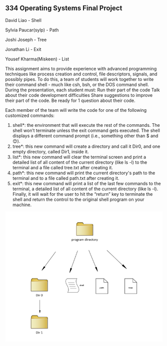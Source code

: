 ## 334 Operating Systems Final Project

David Liao - Shell

Sylvia Paucar(sylp) - Path

Joshi Joseph - Tree

Jonathan Li - Exit

Yousef Kharma(Miskeen) - List

This assignment aims to provide experience with advanced programming techniques like process creation and control, file descriptors, signals, and possibly pipes. To do this, a team of students will work together to write their command shell - much like csh, bsh, or the DOS command shell. During the presentation, each student must:
Run their part of the code
Talk about their code development difficulties
Share suggestions to improve their part of the code.
Be ready for 1 question about their code.

Each member of the team will write the code for one of the following customized commands:
 
1.    shell*: the environment that will execute the rest of the commands. The shell won’t terminate unless the exit command gets executed.  The shell displays a different command prompt (i.e., something other than $ and 😊).
2.    tree*: this new command will create a directory and call it Dir0, and one empty directory, called Dir1, inside it.
3.    list*: this new command will clear the terminal screen and print a detailed list of all content of the current directory (like ls -l) to the terminal and a file called tree.txt after creating it.
4.    path*: this new command will print the current directory's path to the terminal and to a file called path.txt after creating it.
5.    exit*: this new command will print a list of the last few commands to the terminal, a detailed list of all content of the current directory (like ls -l). Finally, it will wait for the user to hit the “return” key to terminate the shell and return the control to the original shell program on your machine.

![alt text](image.png)
